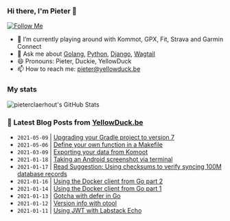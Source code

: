 ### Hi there, I'm Pieter 👋  
[![Follow Me](https://img.shields.io/github/followers/pieterclaerhout?label=Follow&style=social)](https://github.com/pieterclaerhout)

- 🌱 I’m currently playing around with Kommot, GPX, Fit, Strava and Garmin Connect
- 💬 Ask me about [Golang](https://golang.org), [Python](https://www.python.org), [Django](https://www.djangoproject.com), [Wagtail](https://wagtail.io)
- 😄 Pronouns: Pieter, Duckie, YellowDuck
- 📫 How to reach me: pieter@yellowduck.be

### My stats

![pieterclaerhout's GitHub Stats](https://github-readme-stats.vercel.app/api?username=pieterclaerhout&show_icons=true&count_private=true&line_height=40)

### 📩 Latest Blog Posts from [YellowDuck.be](https://www.yellowduck.be/)
<!-- BLOG-POST-LIST:START -->
- `2021-05-09` | [Upgrading your Gradle project to version 7](https://www.yellowduck.be/upgrading-your-gradle-project-to-version-7?utm_source=Upgrading+your+Gradle+project+to+version+7&utm_medium=RSS&utm_campaign=RSS+Reader)  
- `2021-05-06` | [Define your own function in a Makefile](https://www.yellowduck.be/define-your-own-function-in-a-makefile?utm_source=Define+your+own+function+in+a+Makefile&utm_medium=RSS&utm_campaign=RSS+Reader)  
- `2021-03-09` | [Exporting your data from Komoot](https://www.yellowduck.be/exporting-your-data-from-komoot?utm_source=Exporting+your+data+from+Komoot&utm_medium=RSS&utm_campaign=RSS+Reader)  
- `2021-01-18` | [Taking an Android screenshot via terminal](https://www.yellowduck.be/taking-an-android-screenshot-via-terminal?utm_source=Taking+an+Android+screenshot+via+terminal&utm_medium=RSS&utm_campaign=RSS+Reader)  
- `2021-01-17` | [Read Suggestion: Using checksums to verify syncing 100M database records](https://www.yellowduck.be/read-suggestion-using-checksums-to-verify-syncing-100m-database-records?utm_source=Read+Suggestion%3A+Using+checksums+to+verify+syncing+100M+database+records&utm_medium=RSS&utm_campaign=RSS+Reader)  
- `2021-01-16` | [Using the Docker client from Go part 2](https://www.yellowduck.be/using-the-docker-client-from-go-part-2?utm_source=Using+the+Docker+client+from+Go+part+2&utm_medium=RSS&utm_campaign=RSS+Reader)  
- `2021-01-14` | [Using the Docker client from Go part 1](https://www.yellowduck.be/using-the-docker-client-from-go-part-1?utm_source=Using+the+Docker+client+from+Go+part+1&utm_medium=RSS&utm_campaign=RSS+Reader)  
- `2021-01-13` | [Gotcha with defer in Go](https://www.yellowduck.be/gotcha-with-defer-in-go?utm_source=Gotcha+with+defer+in+Go&utm_medium=RSS&utm_campaign=RSS+Reader)  
- `2021-01-12` | [Version info with otool](https://www.yellowduck.be/version-info-with-otool?utm_source=Version+info+with+otool&utm_medium=RSS&utm_campaign=RSS+Reader)  
- `2021-01-11` | [Using JWT with Labstack Echo](https://www.yellowduck.be/using-jwt-with-labstack-echo?utm_source=Using+JWT+with+Labstack+Echo&utm_medium=RSS&utm_campaign=RSS+Reader)  

<!-- BLOG-POST-LIST:END -->
